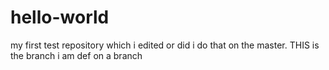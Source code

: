 # hello-world
my first test repository
which i edited 
or did i do that on the master.
THIS is the branch
 i am def on a branch
